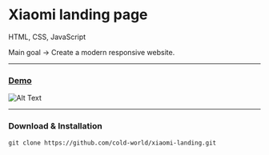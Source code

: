 Xiaomi landing page
=======================================

HTML, CSS, JavaScript

Main goal -> Create a modern responsive website.

* * *
### [Demo](https://cold-world.github.io/xiaomi-landing/)

![Alt Text](https://i.ibb.co/PCxpxTt/2.gif)

* * *


### Download & Installation

```shell 
git clone https://github.com/cold-world/xiaomi-landing.git
```
